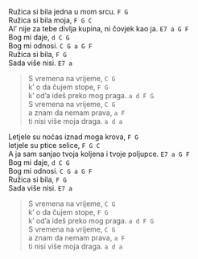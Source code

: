Ružica si bila jedna u mom srcu.                 `F G`  
Ružica si bila moja,                          `F G C`   
Al’ nije za tebe divlja kupina, ni čovjek kao ja. `E7 a G F`  
Bog mi daje,                                    `d C G`  
Bog mi odnosi.                                  `C G a G F`  
Ružica si bila,                                 `F G`  
Sada više nisi.                                `E7 a`  

>S vremena na vrijeme,                          `C G`  
>k’ o da čujem stope,                           `F G`  
>k’ od’a ideš preko mog praga.                  `a d F G`  
>S vremena na vrijeme,                          `C G`  
>a znam da nemam prava,                        `a F`  
>ti nisi više moja draga.                      `a d a`  

Letjele su noćas iznad moga krova,           `F G`  
letjele su ptice selice,                       `F G C`   
A ja sam sanjao tvoja koljena i tvoje poljupce. `E7 a G F`  
Bog mi daje,                                   `d C G`  
Bog mi odnosi.                                 `C G a G F`  
Ružica si bila,                                 `F G`  
Sada više nisi.                               `E7 a`  

>S vremena na vrijeme,                          `C G`  
>k’ o da čujem stope,                           `F G`  
>k’ od’a ideš preko mog praga.                  `a d F G`   
>S vremena na vrijeme,                          `C G`  
>a znam da nemam prava,                        `a F`  
>ti nisi više moja draga.                      `a d a`  